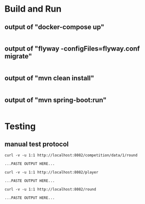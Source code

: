 # Build and Run

## output of "docker-compose up"

```
```

## output of "flyway -configFiles=flyway.conf migrate"

```
```

## output of "mvn clean install"

```
```

## output of "mvn spring-boot:run"

```
```

# Testing

## manual test protocol

```
curl -v -u 1:1 http://localhost:8082/competition/data/1/round

...PASTE OUTPUT HERE...
```

```
curl -v -u 1:1 http://localhost:8082/player

...PASTE OUTPUT HERE...
```

```
curl -v -u 1:1 http://localhost:8082/round

...PASTE OUTPUT HERE...
```

